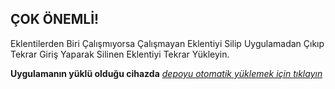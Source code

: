 ## ÇOK ÖNEMLİ!

Eklentilerden Biri Çalışmıyorsa Çalışmayan Eklentiyi Silip Uygulamadan Çıkıp Tekrar Giriş Yaparak Silinen Eklentiyi Tekrar Yükleyin.

**Uygulamanın yüklü olduğu cihazda** _[depoyu otomatik yüklemek için tıklayın](https://keyiflerolsun.me/http-protocol-redirector?r=cloudstreamrepo://raw.githubusercontent.com/sarapcanagii/Pitipitii/master/repo.json)_
